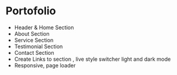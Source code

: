 # Portofolio
- Header & Home Section
- About Section
- Service Section
- Testimonial Section
- Contact Section
- Create Links to section , live style switcher light and dark mode
- Responsive, page loader
